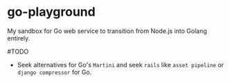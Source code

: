 # go-playground
My sandbox for Go web service to transition from Node.js into Golang entirely.

#TODO
* Seek alternatives for Go's `Martini` and seek `rails` like `asset pipeline` or `django compressor` for Go.
